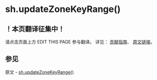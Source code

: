 # sh.updateZoneKeyRange()

## ！本页翻译征集中！

请点击页面上方 EDIT THIS PAGE 参与翻译。
详见：
[贡献指南]( https://github.com/JinMuInfo/MongoDB-Manual-zh/blob/master/CONTRIBUTING.md )、
[原文链接](  https://docs.mongodb.com/manual/reference/method/sh.updateZoneKeyRange/  )。

## 参见

原文 - [sh.updateZoneKeyRange()]( https://docs.mongodb.com/manual/reference/method/sh.updateZoneKeyRange/ )


